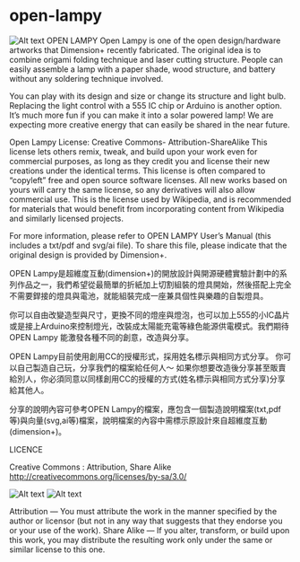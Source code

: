 open-lampy
==========



![Alt text](https://raw.github.com/dimensionplus/open-lampy/master/screenshot.png "screenshot")
OPEN LAMPY
Open Lampy is one of the open design/hardware artworks that Dimension+ recently fabricated. The original idea is to combine origami folding technique and laser cutting structure. People can easily assemble a lamp with a paper shade, wood structure, and battery without any soldering technique involved. 

You can play with its design and size or change its structure and light bulb. Replacing the light control with a 555 IC chip or Arduino is another option. It’s much more fun if you can make it into a solar powered lamp! We are expecting more creative energy that can easily be shared in the near future. 

Open Lampy License: Creative Commons- Attribution-ShareAlike
This license lets others remix, tweak, and build upon your work even for commercial purposes, as long as they credit you and license their new creations under the identical terms. This license is often compared to “copyleft” free and open source software licenses. All new works based on yours will carry the same license, so any derivatives will also allow 
commercial use. This is the license used by Wikipedia, and is recommended for materials that would benefit from incorporating content from Wikipedia and similarly licensed projects.

For more information, please refer to OPEN LAMPY User’s Manual (this includes a txt/pdf and svg/ai file). To share this file, please indicate that the original design is provided by Dimension+. 


OPEN Lampy是超維度互動(dimension+)的開放設計與開源硬體實驗計劃中的系列作品之一，我們希望從最簡單的折紙加上切割組裝的燈具開始，然後搭配上完全不需要銲接的燈具與電池，就能組裝完成一座兼具個性與樂趣的自製燈具。

你可以自由改變造型與尺寸，更換不同的燈座與燈泡，也可以加上555的小IC晶片或是接上Arduino來控制燈光，改裝成太陽能充電等綠色能源供電模式。我們期待OPEN Lampy 能激發各種不同的創意，改造與分享。

OPEN Lampy目前使用創用CC的授權形式，採用姓名標示與相同方式分享。
你可以自己製造自己玩，分享我們的檔案給任何人～
如果你想要改造後分享甚至販賣給別人，你必須同意以同樣創用CC的授權的方式(姓名標示與相同方式分享)分享給其他人。

分享的說明內容可參考OPEN Lampy的檔案，應包含一個製造說明檔案(txt,pdf等)與向量(svg,ai等)檔案，說明檔案的內容中需標示原設計來自超維度互動(dimension+)。


LICENCE

Creative Commons : Attribution, Share Alike 
http://creativecommons.org/licenses/by-sa/3.0/

![Alt text](http://creativecommons.org/images/deed/by.png "Attribution")
![Alt text](http://creativecommons.org/images/deed/sa.png "Share Alike")

Attribution — You must attribute the work in the manner specified by the author or licensor (but not in any way that suggests that they endorse you or your use of the work).
Share Alike — If you alter, transform, or build upon this work, you may distribute the resulting work only under the same or similar license to this one.

